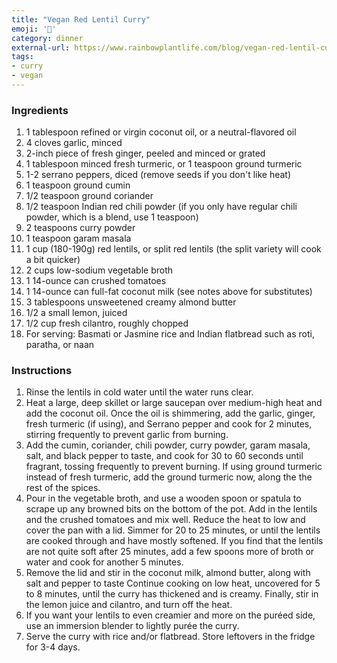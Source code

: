 ```yaml
---
title: "Vegan Red Lentil Curry"
emoji: '🍛'
category: dinner
external-url: https://www.rainbowplantlife.com/blog/vegan-red-lentil-curry
tags:
- curry
- vegan
---
```


### Ingredients

1. 1 tablespoon refined or virgin coconut oil, or a neutral-flavored oil
2. 4 cloves garlic, minced
3. 2-inch piece of fresh ginger, peeled and minced or grated
4. 1 tablespoon minced fresh turmeric, or 1 teaspoon ground turmeric
5. 1-2 serrano peppers, diced (remove seeds if you don't like heat)
6. 1 teaspoon ground cumin
7. 1/2 teaspoon ground coriander
8. 1/2 teaspoon Indian red chili powder (if you only have regular chili powder, which is a blend, use 1 teaspoon)
9. 2 teaspoons curry powder
10. 1 teaspoon garam masala
11. 1 cup (180-190g) red lentils, or split red lentils (the split variety will cook a bit quicker)
12. 2 cups low-sodium vegetable broth
13. 1 14-ounce can crushed tomatoes
14. 1 14-ounce can full-fat coconut milk (see notes above for substitutes)
15. 3 tablespoons unsweetened creamy almond butter
16. 1/2 a small lemon, juiced
17. 1/2 cup fresh cilantro, roughly chopped
18. For serving: Basmati or Jasmine rice and Indian flatbread such as roti, paratha, or naan

### Instructions

1. Rinse the lentils in cold water until the water runs clear.
2. Heat a large, deep skillet or large saucepan over medium-high heat and add the coconut oil. Once the oil is shimmering, add the garlic, ginger, fresh turmeric (if using), and Serrano pepper and cook for 2 minutes, stirring frequently to prevent garlic from burning.
3. Add the cumin, coriander, chili powder, curry powder, garam masala, salt, and black pepper to taste, and cook for 30 to 60 seconds until fragrant, tossing frequently to prevent burning. If using ground turmeric instead of fresh turmeric, add the ground turmeric now, along the the rest of the spices.
4. Pour in the vegetable broth, and use a wooden spoon or spatula to scrape up any browned bits on the bottom of the pot. Add in the lentils and the crushed tomatoes and mix well. Reduce the heat to low and cover the pan with a lid. Simmer for 20 to 25 minutes, or until the lentils are cooked through and have mostly softened. If you find that the lentils are not quite soft after 25 minutes, add a few spoons more of broth or water and cook for another 5 minutes.
5. Remove the lid and stir in the coconut milk, almond butter, along with salt and pepper to taste Continue cooking on low heat, uncovered for 5 to 8 minutes, until the curry has thickened and is creamy. Finally, stir in the lemon juice and cilantro, and turn off the heat.
6. If you want your lentils to even creamier and more on the puréed side, use an immersion blender to lightly purée the curry.
7. Serve the curry with rice and/or flatbread. Store leftovers in the fridge for 3-4 days.
